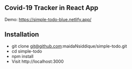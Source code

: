 ## Covid-19 Tracker in React App

Demo: https://simple-todo-blue.netlify.app/
## Installation
- git clone git@github.com:maidaNsiddique/simple-todo.git
- cd simple-todo
- npm install
- Visit http://localhost:3000

